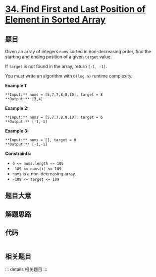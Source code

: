 # [34. Find First and Last Position of Element in Sorted Array](https://leetcode.com/problems/find-first-and-last-position-of-element-in-sorted-array)

## 题目

Given an array of integers `nums` sorted in non-decreasing order, find the
starting and ending position of a given `target` value.

If `target` is not found in the array, return `[-1, -1]`.

You must write an algorithm with `O(log n)` runtime complexity.



**Example 1:**

    
    
    **Input:** nums = [5,7,7,8,8,10], target = 8
    **Output:** [3,4]
    

**Example 2:**

    
    
    **Input:** nums = [5,7,7,8,8,10], target = 6
    **Output:** [-1,-1]
    

**Example 3:**

    
    
    **Input:** nums = [], target = 0
    **Output:** [-1,-1]
    



**Constraints:**

  * `0 <= nums.length <= 105`
  * `-109 <= nums[i] <= 109`
  * `nums` is a non-decreasing array.
  * `-109 <= target <= 109`


## 题目大意

## 解题思路

## 代码

```javascript

```

## 相关题目

::: details 相关题目
:::
